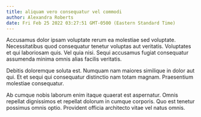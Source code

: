 ```yaml
---
title: aliquam vero consequatur vel commodi
author: Alexandra Roberts
date: Fri Feb 25 2022 03:27:51 GMT-0500 (Eastern Standard Time)
---
```

Accusamus dolor ipsam voluptate rerum ea molestiae sed voluptate. Necessitatibus quod consequatur tenetur voluptas aut veritatis. Voluptates et qui laboriosam quis. Vel quia nisi. Sequi accusamus fugiat consequatur assumenda minima omnis alias facilis veritatis.

 Debitis doloremque soluta est. Numquam nam maiores similique in dolor aut qui. Et et sequi qui consequatur distinctio nam totam magnam. Praesentium molestiae consequatur.

 Ab cumque nobis laborum enim itaque quaerat est aspernatur. Omnis repellat dignissimos et repellat dolorum in cumque corporis. Quo est tenetur possimus omnis optio. Provident officia architecto vitae vel natus omnis.